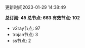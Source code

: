 更新时间2023-01-29 14:38:49

**总订阅: 45**
**总节点: 663**
**有效节点: 102**
- v2ray节点: 97
- trojan节点: 3
- ss节点: 2
